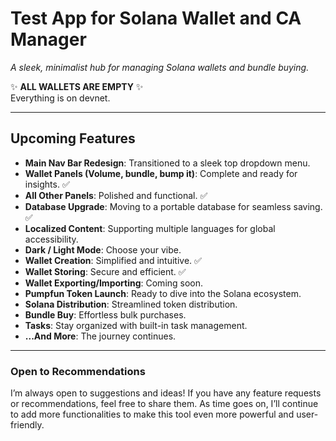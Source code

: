 # Test App for Solana Wallet and CA Manager  
*A sleek, minimalist hub for managing Solana wallets and bundle buying.*  

✨ **ALL WALLETS ARE EMPTY** ✨  
Everything is on devnet.  

---

## **Upcoming Features**  
- **Main Nav Bar Redesign**: Transitioned to a sleek top dropdown menu.  
- **Wallet Panels (Volume, bundle, bump it)**: Complete and ready for insights. ✅  
- **All Other Panels**: Polished and functional. ✅  
- **Database Upgrade**: Moving to a portable database for seamless saving. ✅  
- **Localized Content**: Supporting multiple languages for global accessibility.  
- **Dark / Light Mode**: Choose your vibe.  
- **Wallet Creation**: Simplified and intuitive. ✅  
- **Wallet Storing**: Secure and efficient. ✅  
- **Wallet Exporting/Importing**: Coming soon.  
- **Pumpfun Token Launch**: Ready to dive into the Solana ecosystem.  
- **Solana Distribution**: Streamlined token distribution.  
- **Bundle Buy**: Effortless bulk purchases.  
- **Tasks**: Stay organized with built-in task management.  
- **...And More**: The journey continues.  

---

### **Open to Recommendations**  
I’m always open to suggestions and ideas! If you have any feature requests or recommendations, feel free to share them. As time goes on, I’ll continue to add more functionalities to make this tool even more powerful and user-friendly.  
